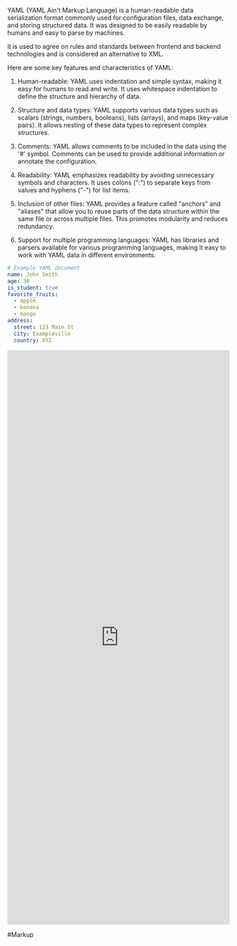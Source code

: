 YAML (YAML Ain't Markup Language) is a human-readable data serialization format commonly used for configuration files, data exchange, and storing structured data. It was designed to be easily readable by humans and easy to parse by machines.

it is used to agree on rules and standards between frontend and backend technologies and is considered an alternative to XML.

Here are some key features and characteristics of YAML:

1.  Human-readable: YAML uses indentation and simple syntax, making it easy for humans to read and write. It uses whitespace indentation to define the structure and hierarchy of data.
    
2.  Structure and data types: YAML supports various data types such as scalars (strings, numbers, booleans), lists (arrays), and maps (key-value pairs). It allows nesting of these data types to represent complex structures.
    
3.  Comments: YAML allows comments to be included in the data using the '#' symbol. Comments can be used to provide additional information or annotate the configuration.
    
4.  Readability: YAML emphasizes readability by avoiding unnecessary symbols and characters. It uses colons (":") to separate keys from values and hyphens ("-") for list items.
    
5.  Inclusion of other files: YAML provides a feature called "anchors" and "aliases" that allow you to reuse parts of the data structure within the same file or across multiple files. This promotes modularity and reduces redundancy.
    
6.  Support for multiple programming languages: YAML has libraries and parsers available for various programming languages, making it easy to work with YAML data in different environments.

```yaml
# Example YAML document
name: John Smith
age: 30
is_student: true
favorite_fruits:
  - apple
  - banana
  - mango
address:
  street: 123 Main St
  city: Exampleville
  country: XYZ

```

<iframe src="https://yaml.org/spec/1.2.2/" width="100%" height="1300" frameborder="0"> </iframe>

#Markup